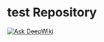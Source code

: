 # test Repository

[![Ask DeepWiki](https://deepwiki.com/badge.svg)](https://deepwiki.com/sungwoo-ds/g)

